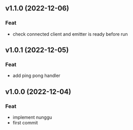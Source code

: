 ## v1.1.0 (2022-12-06)

### Feat

- check connected client and emitter is ready before run

## v1.0.1 (2022-12-05)

### Feat

- add ping pong handler

## v1.0.0 (2022-12-04)

### Feat

- implement nunggu
- first commit
